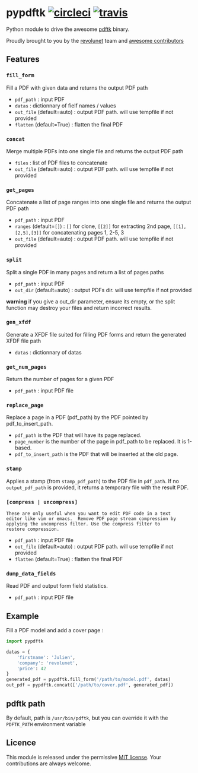 # pypdftk [![circleci](https://circleci.com/gh/revolunet/pypdftk.svg?style=shield&circle-token=78ab3159527f865cf8ee850b3c1c9fcce8ccf631)](https://circleci.com/gh/revolunet/pypdftk) [![travis](https://travis-ci.org/yguarata/pypdftk.svg?branch=master)](https://travis-ci.org/yguarata/pypdftk)

Python module to drive the awesome [pdftk][0] binary.

Proudly brought to you by the [revolunet][1] team and [awesome contributors](https://github.com/revolunet/pypdftk/graphs/contributors)

## Features

### `fill_form`

Fill a PDF with given data and returns the output PDF path

- `pdf_path` : input PDF
- `datas` : dictionnary of fielf names / values
- `out_file` (default=auto) : output PDF path. will use tempfile if not provided
- `flatten` (default=True) : flatten the final PDF

### `concat`

Merge multiple PDFs into one single file and returns the output PDF path

- `files` : list of PDF files to concatenate
- `out_file` (default=auto) : output PDF path. will use tempfile if not provided

### `get_pages`

Concatenate a list of page ranges into one single file and returns the output PDF path

- `pdf_path` : input PDF
- `ranges` (default=`[]`) : `[]` for clone, `[[2]]` for extracting 2nd page, `[[1],[2,5],[3]]` for concatenating pages 1, 2-5, 3
- `out_file` (default=auto) : output PDF path. will use tempfile if not provided

### `split`

Split a single PDF in many pages and return a list of pages paths

- `pdf_path` : input PDF
- `out_dir` (default=auto) : output PDFs dir. will use tempfile if not provided

**warning** if you give a out_dir parameter, ensure its empty, or the split function may destroy your files and return incorrect results.

### `gen_xfdf`

Generate a XFDF file suited for filling PDF forms and return the generated XFDF file path

- `datas` : dictionnary of datas

### `get_num_pages`

Return the number of pages for a given PDF

- `pdf_path` : input PDF file

### `replace_page`

Replace a page in a PDF (pdf_path) by the PDF pointed by pdf_to_insert_path.

- `pdf_path` is the PDF that will have its page replaced.
- `page_number` is the number of the page in pdf_path to be replaced. It is 1-based.
- `pdf_to_insert_path` is the PDF that will be inserted at the old page.

### `stamp`

Applies a stamp (from `stamp_pdf_path`) to the PDF file in `pdf_path`. If no `output_pdf_path` is provided, it returns a temporary file with the result PDF.

### `[compress | uncompress]`

    These are only useful when you want to edit PDF code in a text
    editor like vim or emacs.  Remove PDF page stream compression by
    applying the uncompress filter. Use the compress filter to
    restore compression.

- `pdf_path` : input PDF file
- `out_file` (default=auto) : output PDF path. will use tempfile if not provided
- `flatten` (default=True) : flatten the final PDF

### `dump_data_fields`

Read PDF and output form field statistics.

- `pdf_path` : input PDF file

## Example

Fill a PDF model and add a cover page :

```python
import pypdftk

datas = {
    'firstname': 'Julien',
    'company': 'revolunet',
    'price': 42
}
generated_pdf = pypdftk.fill_form('/path/to/model.pdf', datas)
out_pdf = pypdftk.concat(['/path/to/cover.pdf', generated_pdf])
```

## pdftk path

By default, path is `/usr/bin/pdftk`, but you can override it with the `PDFTK_PATH` environment variable

## Licence

This module is released under the permissive [MIT license](http://revolunet.mit-license.org). Your contributions are always welcome.

[0]: http://www.pdflabs.com/tools/pdftk-the-pdf-toolkit/
[1]: http://revolunet.com
